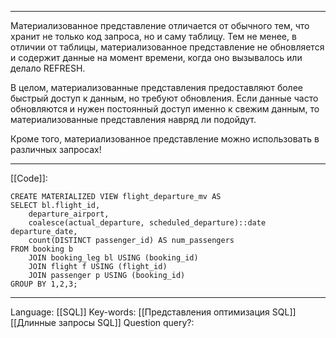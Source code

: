 ___
Материализованное представление отличается от обычного тем, что хранит не только код запроса, но и саму таблицу. Тем не менее, в отличии от таблицы, материализованное представление не обновляется и содержит данные на момент времени, когда оно вызывалось или делало REFRESH. 

В целом, материализованные представления предоставляют более быстрый доступ к данным, но требуют обновления. Если данные часто обновляются и нужен постоянный доступ именно к свежим данным, то материализованные представления навряд ли подойдут. 

Кроме того, материализованное представление можно использовать в различных запросах! 
___
[[Code]]:
```
CREATE MATERIALIZED VIEW flight_departure_mv AS
SELECT bl.flight_id,
	departure_airport,
	coalesce(actual_departure, scheduled_departure)::date departure_date,
	count(DISTINCT passenger_id) AS num_passengers
FROM booking b
	JOIN booking_leg bl USING (booking_id)
	JOIN flight f USING (flight_id)
	JOIN passenger p USING (booking_id)
GROUP BY 1,2,3;
```
___
Language: [[SQL]]
Key-words:  [[Представления оптимизация SQL]] [[Длинные запросы SQL]]
Question query?: 